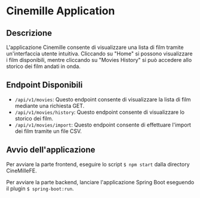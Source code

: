 # Cinemille Application

## Descrizione

L'applicazione Cinemille consente di visualizzare una lista di film tramite un'interfaccia utente intuitiva. Cliccando su "Home" si possono visualizzare i film disponibili, mentre cliccando su "Movies History" si può accedere allo storico dei film andati in onda.

## Endpoint Disponibili

- `/api/v1/movies`: Questo endpoint consente di visualizzare la lista di film mediante una richiesta GET.
- `/api/v1/movies/history`: Questo endpoint consente di visualizzare lo storico dei film.
- `/api/v1/movies/import`: Questo endpoint consente di effettuare l'import dei film tramite un file CSV.

## Avvio dell'applicazione

Per avviare la parte frontend, eseguire lo script `$ npm start` dalla directory CineMilleFE.

Per avviare la parte backend, lanciare l'applicazione Spring Boot eseguendo il plugin `$ spring-boot:run`.

